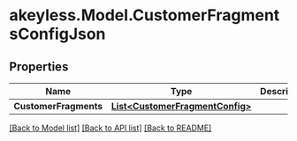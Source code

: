 # akeyless.Model.CustomerFragmentsConfigJson

## Properties

Name | Type | Description | Notes
------------ | ------------- | ------------- | -------------
**CustomerFragments** | [**List&lt;CustomerFragmentConfig&gt;**](CustomerFragmentConfig.md) |  | [optional] 

[[Back to Model list]](../README.md#documentation-for-models) [[Back to API list]](../README.md#documentation-for-api-endpoints) [[Back to README]](../README.md)

